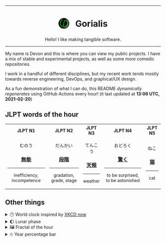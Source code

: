 ***

<h1 align="center">
<sub>
    <img src="readme/resources/avatar.png" height="36">
</sub>
&nbsp;
Gorialis
</h1>
<p align="center">
Hello! I like making tangible software.
</p>

***

My name is Devon and this is where you can view my public projects. I have a mix of stable and experimental projects, as well as some more comedic repositories.

I work in a handful of different disciplines, but my recent work tends mostly towards reverse engineering, DevOps, and graphical/UX design.

As a fun demonstration of what I can do, this README *dynamically regenerates* using GitHub Actions every hour! (it last updated at **13:06 UTC, 2021-02-20**)

<h2>JLPT words of the hour</h2>
<table>
    <tr>
        <th>JLPT N1</th>
        <th>JLPT N2</th>
        <th>JLPT N3</th>
        <th>JLPT N4</th>
        <th>JLPT N5</th>
    </tr>
    <tr>
        <td>
            <p align="center">むのう</p>
            <h3 align="center"><b><a href="https://jisho.org/search/%E7%84%A1%E8%83%BD">無能</a></b></h3>
            <hr>
            <p align="center">inefficiency,<wbr> incompetence</p>
        </td>
        <td>
            <p align="center">だんかい</p>
            <h3 align="center"><b><a href="https://jisho.org/search/%E6%AE%B5%E9%9A%8E">段階</a></b></h3>
            <hr>
            <p align="center">gradation,<wbr> grade,<wbr> stage</p>
        </td>
        <td>
            <p align="center">てんこう</p>
            <h3 align="center"><b><a href="https://jisho.org/search/%E5%A4%A9%E5%80%99">天候</a></b></h3>
            <hr>
            <p align="center">weather</p>
        </td>
        <td>
            <p align="center">おどろく</p>
            <h3 align="center"><b><a href="https://jisho.org/search/%E9%A9%9A%E3%81%8F">驚く</a></b></h3>
            <hr>
            <p align="center">to be surprised,<wbr> to be astonished</p>
        </td>
        <td>
            <p align="center">ねこ</p>
            <h3 align="center"><b><a href="https://jisho.org/search/%E7%8C%AB">猫</a></b></h3>
            <hr>
            <p align="center">cat</p>
        </td>
    </tr>
</table>

<h2>Other things</h2>
<details>
<summary>🕐  World clock inspired by <a href="https://xkcd.com/now">XKCD now</a></summary>

> <img src="generated/now.png" width="512">

</details>
<details>
<summary>🌔 Lunar phase</summary>

The moon is approximately 31.86% through its phase (Waxing Gibbous).

</details>
<details>
<summary>&#x1f5bc; Fractal of the hour</summary>

> <img src="generated/fractal.png" width="512">

</details>
<details>
<summary>&#x23f2; Year percentage bar</summary>
<pre><code>2021 [██▁▁▁▁▁▁▁▁▁▁▁▁▁▁▁▁▁▁] 13.85%</code></pre>
</details>
